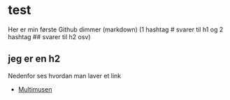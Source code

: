 # test
Her er min første Github dimmer (markdown) (1 hashtag # svarer til h1 og 2 hashtag ## svarer til h2 osv)

## jeg er en h2


Nedenfor ses hvordan man laver et link
* [Multimusen](http://multimusen.dk) 
